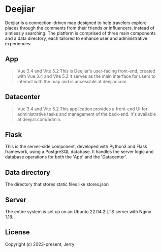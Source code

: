 # Deejiar
Deejiar is a connection-driven map designed to help travelers explore places through the comments from their friends or influencers, instead of aimlessly searching. The platform is comprised of three main components and a data directory, each tailored to enhance user and administrative experiences:

## App
> Vue 3.4 and Vite 5.2
This is Deejiar's user-facing front-end, created with Vue 3.4 and Vite 5.2 It serves as the main interface for users to interact with the map and is accessible at deejiar.com.

## Datacenter
> Vue 3.4 and Vite 5.2
This application provides a front-end UI for administrative tasks and management of the back-end. It's available at deejiar.com/admin.

## Flask
This is the server-side component, developed with Python3 and Flask framework, using a PostgreSQL database. It handles the server logic and database operations for both the 'App' and the 'Datacenter'.

## Data directory
The directory that stores static files like stores.json

## Server
The entire system is set up on an Ubuntu 22.04.2 LTS server with Nginx 1.18.

## License
Copyright (c) 2023-present, Jerry